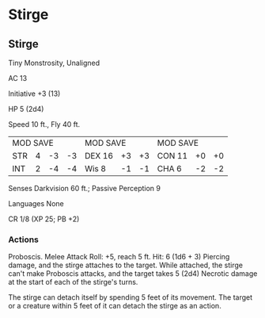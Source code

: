 # Stirge

## Stirge

Tiny Monstrosity, Unaligned

AC 13

Initiative +3 (13)

HP 5 (2d4)

Speed 10 ft., Fly 40 ft.

<table><tr><td colspan="4">MOD SAVE</td><td colspan="3">MOD SAVE</td><td colspan="3">MOD SAVE</td></tr><tr><td>STR</td><td>4</td><td>-3</td><td>-3</td><td>DEX 16</td><td>+3</td><td>+3</td><td>CON 11</td><td>+0</td><td>+0</td></tr><tr><td>INT</td><td>2</td><td>-4</td><td>-4</td><td>Wis 8</td><td>-1</td><td>-1</td><td>CHA 6</td><td>-2</td><td>-2</td></tr></table>

Senses Darkvision 60 ft.; Passive Perception 9

Languages None

CR 1/8 (XP 25; PB +2)

### Actions

Proboscis. Melee Attack Roll: +5, reach 5 ft. Hit: 6 (1d6 + 3) Piercing damage, and the stirge attaches to the target. While attached, the stirge can't make Proboscis attacks, and the target takes 5 (2d4) Necrotic damage at the start of each of the stirge's turns.

The stirge can detach itself by spending 5 feet of its movement. The target or a creature within 5 feet of it can detach the stirge as an action.

